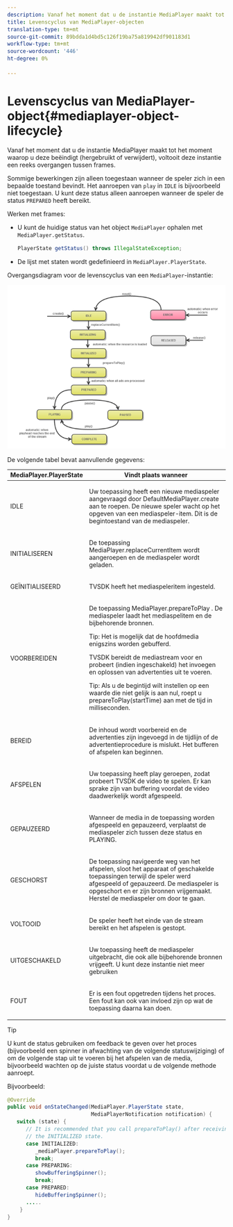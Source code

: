 ```yaml
---
description: Vanaf het moment dat u de instantie MediaPlayer maakt tot het moment waarop u deze beëindigt (hergebruikt of verwijdert), voltooit deze instantie een reeks overgangen tussen frames.
title: Levenscyclus van MediaPlayer-objecten
translation-type: tm+mt
source-git-commit: 89bdda1d4bd5c126f19ba75a819942df901183d1
workflow-type: tm+mt
source-wordcount: '446'
ht-degree: 0%

---
```



# Levenscyclus van MediaPlayer-object{#mediaplayer-object-lifecycle}

Vanaf het moment dat u de instantie MediaPlayer maakt tot het moment waarop u deze beëindigt (hergebruikt of verwijdert), voltooit deze instantie een reeks overgangen tussen frames.

Sommige bewerkingen zijn alleen toegestaan wanneer de speler zich in een bepaalde toestand bevindt. Het aanroepen van `play` in `IDLE` is bijvoorbeeld niet toegestaan. U kunt deze status alleen aanroepen wanneer de speler de status `PREPARED` heeft bereikt.

Werken met frames:

* U kunt de huidige status van het object `MediaPlayer` ophalen met `MediaPlayer.getStatus`.

   ```java
   PlayerState getStatus() throws IllegalStateException;
   ```

* De lijst met staten wordt gedefinieerd in `MediaPlayer.PlayerState`.

Overgangsdiagram voor de levenscyclus van een `MediaPlayer`-instantie:
<!--<a id="fig_1C55DE3F186F4B36AFFDCDE90379534C"></a>-->

![](assets/player-state-transitions-diagram-android_1.2_web.png)

De volgende tabel bevat aanvullende gegevens:

<table id="table_426F0093E4214EA88CD72A7796B58DFD"> 
 <thead> 
  <tr> 
   <th colname="col1" class="entry"> MediaPlayer.PlayerState </th> 
   <th colname="col2" class="entry"> Vindt plaats wanneer </th> 
  </tr> 
 </thead>
 <tbody> 
  <tr> 
   <td colname="col1"> <span class="codeph"> IDLE  </span> </td> 
   <td colname="col2"> <p>Uw toepassing heeft een nieuwe mediaspeler aangevraagd door <span class="codeph"> DefaultMediaPlayer.create </span> aan te roepen. De nieuwe speler wacht op het opgeven van een mediaspeler-item. Dit is de begintoestand van de mediaspeler. </p> </td> 
  </tr> 
  <tr> 
   <td colname="col1"> <span class="codeph"> INITIALISEREN  </span> </td> 
   <td colname="col2"> <p>De toepassing <span class="codeph"> MediaPlayer.replaceCurrentItem </span> wordt aangeroepen en de mediaspeler wordt geladen. </p> </td> 
  </tr> 
  <tr> 
   <td colname="col1"> <span class="codeph"> GEÏNITIALISEERD  </span> </td> 
   <td colname="col2"> <p>TVSDK heeft het mediaspeleritem ingesteld. </p> </td> 
  </tr> 
  <tr> 
   <td colname="col1"> <span class="codeph"> VOORBEREIDEN  </span> </td> 
   <td colname="col2"> <p>De toepassing <span class="codeph"> MediaPlayer.prepareToPlay </span>. De mediaspeler laadt het mediaspelitem en de bijbehorende bronnen. </p> <p>Tip:  Het is mogelijk dat de hoofdmedia enigszins worden gebufferd. </p> <p>TVSDK bereidt de mediastream voor en probeert (indien ingeschakeld) het invoegen en oplossen van advertenties uit te voeren. </p> <p>Tip:  Als u de begintijd wilt instellen op een waarde die niet gelijk is aan nul, roept u <span class="codeph"> prepareToPlay(startTime) </span> aan met de tijd in milliseconden. </p> </td> 
  </tr> 
  <tr> 
   <td colname="col1"> <span class="codeph"> BEREID  </span> </td> 
   <td colname="col2"> <p>De inhoud wordt voorbereid en de advertenties zijn ingevoegd in de tijdlijn of de advertentieprocedure is mislukt. Het bufferen of afspelen kan beginnen. </p> </td> 
  </tr> 
  <tr> 
   <td colname="col1"> <span class="codeph"> AFSPELEN  </span> </td> 
   <td colname="col2"> <p>Uw toepassing heeft <span class="codeph"> play </span> geroepen, zodat probeert TVSDK de video te spelen. Er kan sprake zijn van buffering voordat de video daadwerkelijk wordt afgespeeld. </p> </td> 
  </tr> 
  <tr> 
   <td colname="col1"> <span class="codeph"> GEPAUZEERD  </span> </td> 
   <td colname="col2"> <p>Wanneer de media in de toepassing worden afgespeeld en gepauzeerd, verplaatst de mediaspeler zich tussen deze status en PLAYING. </p> </td> 
  </tr> 
  <tr> 
   <td colname="col1"> <span class="codeph"> GESCHORST  </span> </td> 
   <td colname="col2"> <p>De toepassing navigeerde weg van het afspelen, sloot het apparaat of geschakelde toepassingen terwijl de speler werd afgespeeld of gepauzeerd. De mediaspeler is opgeschort en er zijn bronnen vrijgemaakt. Herstel de mediaspeler om door te gaan. </p> </td> 
  </tr> 
  <tr> 
   <td colname="col1"> <span class="codeph"> VOLTOOID  </span> </td> 
   <td colname="col2"> <p>De speler heeft het einde van de stream bereikt en het afspelen is gestopt. </p> </td> 
  </tr> 
  <tr> 
   <td colname="col1"> <span class="codeph"> UITGESCHAKELD  </span> </td> 
   <td colname="col2"> <p>Uw toepassing heeft de mediaspeler uitgebracht, die ook alle bijbehorende bronnen vrijgeeft. U kunt deze instantie niet meer gebruiken </p> </td> 
  </tr> 
  <tr> 
   <td colname="col1"> <span class="codeph"> FOUT  </span> </td> 
   <td colname="col2"> <p>Er is een fout opgetreden tijdens het proces. Een fout kan ook van invloed zijn op wat de toepassing daarna kan doen. </p> </td> 
  </tr> 
 </tbody> 
</table>

>[!TIP]
>
>U kunt de status gebruiken om feedback te geven over het proces (bijvoorbeeld een spinner in afwachting van de volgende statuswijziging) of om de volgende stap uit te voeren bij het afspelen van de media, bijvoorbeeld wachten op de juiste status voordat u de volgende methode aanroept.

Bijvoorbeeld:

```java
@Override 
public void onStateChanged(MediaPlayer.PlayerState state,  
                           MediaPlayerNotification notification) { 
   switch (state) { 
      // It is recommended that you call prepareToPlay() after receiving  
      // the INITIALIZED state. 
      case INITIALIZED: 
         _mediaPlayer.prepareToPlay(); 
         break; 
      case PREPARING: 
         showBufferingSpinner(); 
         break; 
      case PREPARED: 
         hideBufferingSpinner(); 
      ..... 
    } 
}
```

